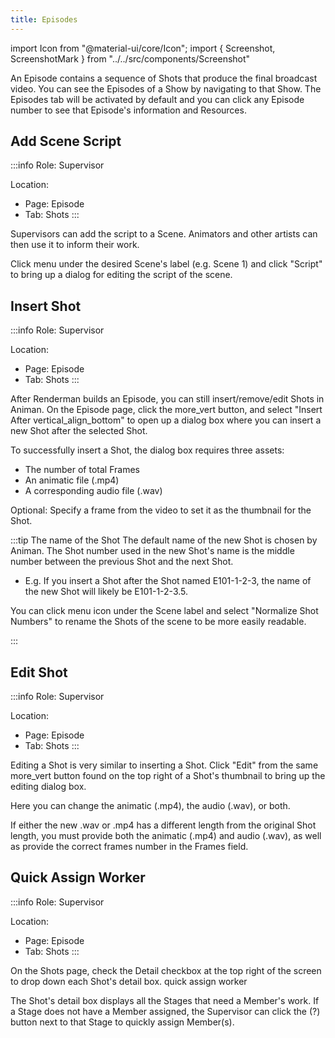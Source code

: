 ```yaml
---
title: Episodes
---
```

import Icon from "@material-ui/core/Icon";
import { Screenshot, ScreenshotMark } from "../../src/components/Screenshot"

An Episode contains a sequence of Shots that produce the final broadcast video. You can see the Episodes of a Show by navigating to that Show. The Episodes tab will be activated by default and you can click any Episode number to see that Episode's information and Resources.

## Add Scene Script
:::info
Role: Supervisor

Location: 

- Page: Episode
- Tab: Shots
:::

Supervisors can add the script to a Scene. Animators and other artists can then use it to inform their work.

Click <Icon>menu</Icon> under the desired Scene's label (e.g. Scene 1) and click "Script" to bring up a dialog for editing the script of the scene.

<Screenshot image="/screenshot/episode_shots.png">
  <ScreenshotMark x="8.6%" y="71.5%" width="4.8%" height="8.5%" textPosition="right" borderRadius="50%"></ScreenshotMark>
</Screenshot>

## Insert Shot
:::info
Role: Supervisor

Location: 

- Page: Episode
- Tab: Shots
:::

After Renderman builds an Episode, you can still insert/remove/edit Shots in Animan.
On the Episode page, click the <Icon>more_vert</Icon> button, and select "Insert After <Icon>vertical_align_bottom</Icon>" to open up a dialog box where you can insert a new Shot after the selected Shot.

<Screenshot image="/screenshot/episode_shows_options.png">
  <ScreenshotMark x="45.3%" y="42%" width="6%" height="8.5%" textPosition="right" borderRadius="50%"></ScreenshotMark>
</Screenshot>

To successfully insert a Shot, the dialog box requires three assets:

- The number of total Frames
- An animatic file (.mp4)
- A corresponding audio file (.wav)

Optional: Specify a frame from the video to set it as the thumbnail for the Shot.

<Screenshot image="/screenshot/episode_shows_insert_shot.png">
</Screenshot>

:::tip The name of the Shot
The default name of the new Shot is chosen by Animan. The Shot number used in the new Shot's name is the middle number between the previous Shot and the next Shot.
- E.g. If you insert a Shot after the Shot named E101-1-2-3, the name of the new Shot will likely be E101-1-2-3.5.

You can click <Icon>menu</Icon> icon under the Scene label and select "Normalize Shot Numbers" to rename the Shots of the scene to be more easily readable.

<Screenshot image="/screenshot/episode_shows_normalize_shotnames.png">
    <ScreenshotMark x="12%" y="37.5%" width="9%" height="15%" textPosition="right" borderRadius="50%"></ScreenshotMark>
    <ScreenshotMark x="35%" y="79%" width="52%" height="16%" textPosition="right" borderRadius="10px"></ScreenshotMark>
</Screenshot>
:::

## Edit Shot
:::info
Role: Supervisor

Location: 

- Page: Episode
- Tab: Shots
:::

Editing a Shot is very similar to inserting a Shot. Click "Edit" from the same <Icon>more_vert</Icon> button found on the top right of a Shot's thumbnail to bring up the editing dialog box.

<Screenshot image="/screenshot/episode_shows_options.png">
    <ScreenshotMark x="57%" y="51.5%" width="18%" height="10%" textPosition="right" borderRadius="10px"></ScreenshotMark>
</Screenshot>

Here you can change the animatic (.mp4), the audio (.wav), or both.

If either the new .wav or .mp4 has a different length from the original Shot length, you must provide both the animatic (.mp4) and audio (.wav), as well as provide the correct frames number in the Frames field.

## Quick Assign Worker
:::info
Role: Supervisor

Location: 

- Page: Episode
- Tab: Shots
:::

On the Shots page, check the Detail checkbox at the top right of the screen to drop down each Shot's detail box.
<Screenshot image="/screenshot/episode_shots_detail.png">
  <ScreenshotMark x="93.5%" y="24%" width="10%" height="8%" textPosition="right" borderRadius="10px"></ScreenshotMark>
  <ScreenshotMark x="29.2%" y="66%" width="4.6%" height="9%" textPosition="right" borderRadius="50%">
    quick assign worker
  </ScreenshotMark>
</Screenshot>

The Shot's detail box displays all the Stages that need a Member's work. If a Stage does not have a Member assigned, the Supervisor can click the (?) button next to that Stage to quickly assign Member(s).